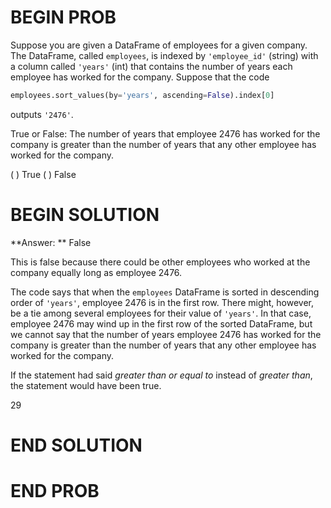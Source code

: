 # BEGIN PROB

Suppose you are given a DataFrame of employees for a given company. The DataFrame, called `employees`, is indexed by `'employee_id'` (string) with a column called `'years'` (int) that contains the number of years each employee has worked for the company. Suppose that the code

```py
employees.sort_values(by='years', ascending=False).index[0]
```

outputs `'2476'`. 

True or False: The number of years that employee 2476 has worked for the company is greater than the number of years that any other employee has worked for the company.

( ) True
( ) False
# BEGIN SOLUTION

**Answer: ** False

This is false because there could be other employees who worked at the company equally long as employee 2476.

The code says that when the `employees` DataFrame is sorted in descending order of `'years'`, employee 2476 is in the first row. There might, however, be a tie among several employees for their value of `'years'`. In that case, employee 2476 may wind up in the first row of the sorted DataFrame, but we cannot say that the number of years employee 2476 has worked for the company is greater than the number of years that any other employee has worked for the company.

If the statement had said *greater than or equal to* instead of *greater than*, the statement would have been true.

<average>29</average>
# END SOLUTION

# END PROB